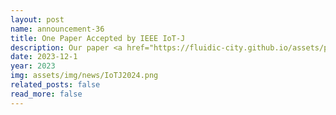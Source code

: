 ```yaml
---
layout: post
name: announcement-36
title: One Paper Accepted by IEEE IoT-J
description: Our paper <a href="https://fluidic-city.github.io/assets/pdf/Wang2024Privacy.pdf"> Large-scale Mixed Traffic Control Using Dynamic Vehicle Routing and Privacy-Preserving Crowdsourcing </a> has been accepted to IEEE Internet of Things Journal (IoT-J)​, 2024. Congratulations to all the authors! 
date: 2023-12-1
year: 2023
img: assets/img/news/IoTJ2024.png
related_posts: false
read_more: false
---
```

